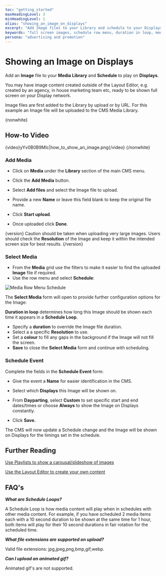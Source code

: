 ```yaml
---
toc: "getting_started"
maxHeadingLevel: 3
minHeadingLevel: 1
alias: "showing_an_image_on_displays"
excerpt: "Add Image files to your Library and schedule to your Displays"
keywords: "full screen images, schedule row menu, duration in loop, media library schedule, upload media, cms library"
persona: "advertising and promotion"
---
```


# Showing an Image on Displays

Add an **Image** file to your **Media Library** and **Schedule** to play on **Displays**.

You may have image content created outside of the Layout Editor, e.g. created by an agency, in house marketing team etc, ready to be shown full screen on your Display network.

Image files are first added to the Library by upload or by URL. For this example an Image file will be uploaded to the CMS Media Library.

{nonwhite} 
## How-to Video

{video}yYv0B0B9MIc|how_to_show_an_image.png{/video}
{/nonwhite}

### Add Media

- Click on **Media** under the **Library** section of the main CMS menu.
- Click the **Add Media** button.
- Select **Add files** and select the Image file to upload.
- Provide a new **Name** or leave this field blank to keep the original file name.
- Click **Start upload**.

- Once uploaded click **Done**.

{version}
Caution should be taken when uploading very large images. Users should check the **Resolution** of the Image and keep it within the intended screen size for best results.
{/version}

### Select Media

- From the **Media** grid use the filters to make it easier to find the uploaded **Image** file if required.
- Use the row menu and select **Schedule**:

![Media Row Menu Schedule](img/v4_showing_images_videos_row_menu_schedule.png) 

The **Select Media** form will open to provide further configuration options for the Image:

**Duration in loop** determines how long this Image should be shown each time it appears in a **Schedule Loop**. 

- Specify a **duration** to override the Image file duration.
- Select a a specific **Resolution** to use.
- Set a **colour** to fill any gaps in the background if the Image will not fill the screen.
- **Save** to close the **Select Media** form and continue with scheduling.

### Schedule Event

 Complete the fields in the **Schedule Event** form:

- Give the event a **Name** for easier identification in the CMS.

- Select which **Displays** this Image will be shown on.

- From **Dayparting**, select **Custom** to set specific start and end dates/times or choose **Always** to show the Image on Displays constantly.

- Click **Save.**

The CMS will now update a Schedule change and the Image will be shown on Displays for the timings set in the schedule.

## Further Reading 

[Use Playlists to show a carousal/slideshow of images](getting_started_showing_a_playlist.html)

[Use the Layout Editor to create your own content](layouts_editor.html) 

## FAQ's

***What are Schedule Loops?*** 

A Schedule Loop is how media content will play when in schedules with other media content. For example, if you have scheduled 2 media items each with a 10 second duration to be shown at the same time for 1 hour, both items will play for their 10 second durations in fair rotation for the scheduled time.

***What file extensions are supported on upload?***

Valid file extensions: jpg,jpeg,png,bmp,gif,webp.

***Can I upload an animated gif?***

Animated gif's are not supported.

